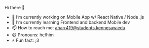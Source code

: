 Hi there 👋


- 🔭 I’m currently working on Mobile App w/ React Native / Node .js
- 🌱 I’m currently learning Frontend and backend Mobile dev
- 📫 How to reach me: aharr419@students.kennesaw.edu
- 😄 Pronouns: he/him
- ⚡ Fun fact: ;3
